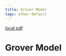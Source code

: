 ```yaml
---
title: Grover Model
tags: other-default
---
```


[local pdf](../../../pdfs/Grover-model.pdf)

# Grover Model

